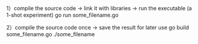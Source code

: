1）compile the source code -> link it with libraries -> run the executable (a 1-shot experiment)
		go run some_filename.go
  
2）compile the source code once -> save the result for later use
		go build some_filename.go
    ./some_filename
